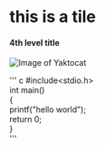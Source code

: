 # this is a tile
#### 4th level title
![Image of Yaktocat](https://octodex.github.com/images/yaktocat.png)

''' c
#include<stdio.h>\
int main()\
{\
  printf("hello world");\
  return 0;\
}\
'''
